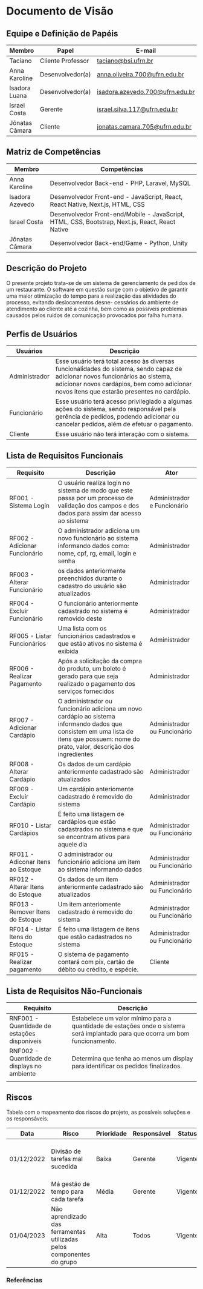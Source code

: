 # Documento de Visão

## Equipe e Definição de Papéis

| Membro         | Papel             | E-mail                          |
| -------------- | ----------------- | ------------------------------- |
| Taciano        | Cliente Professor | taciano@bsi.ufrn.br             |
| Anna Karoline  | Desenvolvedor(a)  | anna.oliveira.700@ufrn.edu.br   |
| Isadora Luana  | Desenvolvedor(a)  | isadora.azevedo.700@ufrn.edu.br |
| Israel Costa   | Gerente           | israel.silva.117@ufrn.edu.br    |
| Jônatas Câmara | Cliente           | jonatas.camara.705@ufrn.edu.br  |

## Matriz de Competências

| Membro          | Competências                                                                                    |
| --------------- | ----------------------------------------------------------------------------------------------- |
| Anna Karoline   | Desenvolvedor Back-end - PHP, Laravel, MySQL                                                    |
| Isadora Azevedo | Desenvolvedor Front-end - JavaScript, React, React Native, Next.js, HTML, CSS                   |
| Israel Costa    | Desenvolvedor Front-end/Mobile - JavaScript, HTML, CSS, Bootstrap, Next.js, React, React Native |
| Jônatas Câmara  | Desenvolvedor Back-end/Game - Python, Unity                                                     |

## Descrição do Projeto

O presente projeto trata-se de um sistema de gerenciamento de pedidos de um restaurante. O software em questão surge com o objetivo de garantir uma maior otimização
do tempo para a realização das atividades do processo, evitando deslocamentos desne-
cessários do ambiente de atendimento ao cliente até a cozinha, bem como as possíveis
problemas causados pelos ruídos de comunicação provocados por falha humana.

## Perfis de Usuários

| Usuários      | Descrição                                                                                                                                                                                                                   |
| ------------- | --------------------------------------------------------------------------------------------------------------------------------------------------------------------------------------------------------------------------- |
| Administrador | Esse usuário terá total acesso às diversas funcionalidades do sistema, sendo capaz de adicionar novos funcionários ao sistema, adicionar novos cardápios, bem como adicionar novos itens que estarão presentes no cardápio. |
| Funcionário   | Esse usuário terá acesso privilegiado a algumas ações do sistema, sendo responsável pela gerência de pedidos, podendo adicionar ou cancelar pedidos, além de efetuar o pagamento.                                           |
| Cliente       | Esse usuário não terá interação com o sistema.                                                                                                                                                                              |

## Lista de Requisitos Funcionais

| Requisito                         | Descrição                                                                                                                                                                              | Ator                         |
| --------------------------------- | -------------------------------------------------------------------------------------------------------------------------------------------------------------------------------------- | ---------------------------- |
| RF001 - Sistema Login             | O usuário realiza login no sistema de modo que este passa por um processo de validação dos campos e dos dados para assim dar acesso ao sistema                                         | Administrador e Funcionário  |
| RF002 - Adicionar Funcionário     | O administrador adiciona um novo funcionário ao sistema informando dados como: nome, cpf, rg, email, login e senha                                                                     | Administrador                |
| RF003 - Alterar Funcionário       | os dados anteriormente preenchidos durante o cadastro do usuário são atualizados                                                                                                       | Administrador                |
| RF004 - Excluir Funcionário       | O funcionário anteriormente cadastrado no sistema é removido deste                                                                                                                     | Administrador                |
| RF005 - Listar Funcionários       | Uma lista com os funcionários cadastrados e que estão ativos no sistema é exibida                                                                                                      | Administrador                |
| RF006 - Realizar Pagamento        | Após a solicitação da compra do produto, um boleto é gerado para que seja realizado o pagamento dos serviços fornecidos                                                                | Administrador                |
| RF007 - Adicionar Cardápio        | O administrador ou funcionário adiciona um novo cardápio ao sistema informando dados que consistem em uma lista de itens que possuem: nome do prato, valor, descrição dos ingredientes | Administrador ou Funcionário |
| RF008 - Alterar Cardápio          | Os dados de um cardápio anteriormente cadastrado são atualizados                                                                                                                       | Administrador                |
| RF009 - Excluir Cardápio          | Um cardápio anteriomente cadastrado é removido do sistema                                                                                                                              | Administrador                |
| RF010 - Listar Cardápios          | É feito uma listagem de cardápios que estão cadastrados no sistema e que se encontram ativos para aquele dia                                                                           | Administrador ou Funcionário |
| RF011 - Adiconar Itens ao Estoque | O administrador ou funcionário adiciona um item ao sistema informando dados                                                                                                            | Administrador ou Funcionário |
| RF012 - Alterar Itens do Estoque  | Os dados de um item anteriormente cadastrado são atualizados                                                                                                                           | Administrador ou Funcionário |
| RF013 - Remover Itens do Estoque  | Um item anteriomente cadastrado é removido do sistema                                                                                                                                  | Administrador ou Funcionário |
| RF014 - Listar Itens do Estoque   | É feito uma listagem de itens que estão cadastrados no sistema                                                                                                                         | Administrador ou Funcionário |
| RF015 - Realizar pagamento        | O sistema de pagamento contará com pix, cartão de débito ou crédito, e espécie.                                                                                                        | Cliente                      |

## Lista de Requisitos Não-Funcionais

| Requisito                                   | Descrição                                                                                                                     |
| ------------------------------------------- | ----------------------------------------------------------------------------------------------------------------------------- |
| RNF001 - Quantidade de estações disponíveis | Estabelece um valor mínimo para a quantidade de estações onde o sistema será implantado para que ocorra um bom funcionamento. |
| RNF002 - Quantidade de displays no ambiente | Determina que tenha ao menos um display para identificar os pedidos finalizados.                                              |
|                                             |

## Riscos

Tabela com o mapeamento dos riscos do projeto, as possíveis soluções e os responsáveis.

| Data       | Risco                                                                 | Prioridade | Responsável | Status  | Providência/Solução                                                                     |
| ---------- | --------------------------------------------------------------------- | ---------- | ----------- | ------- | --------------------------------------------------------------------------------------- |
| 01/12/2022 | Divisão de tarefas mal sucedida                                       | Baixa      | Gerente     | Vigente | Acompanhar de perto o desenvolvimento de cada membro da equipe                          |
| 01/12/2022 | Má gestão de tempo para cada tarefa                                   | Média      | Gerente     | Vigente | Acompanhar o desenvolvimento e prazo de cada tarefa.                                    |
| 01/04/2023 | Não aprendizado das ferramentas utilizadas pelos componentes do grupo | Alta       | Todos       | Vigente | Reforçar estudos sobre as ferramentas e aulas com a integrante que conhece a ferramenta |

### Referências
